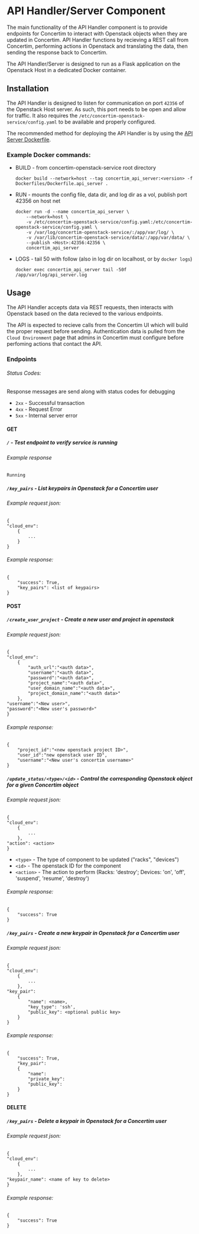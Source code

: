 # API Handler/Server Component

The main functionality of the API Handler component is to provide endpoints for Concertim to interact with Openstack objects when they are updated in Concertim. API Handler functions by recieving a REST call from Concertim, performing actions in Openstack and translating the data, then sending the response back to Concertim.

The API Handler/Server is designed to run as a Flask application on the Openstack Host in a dedicated Docker container.

## Installation

The API Handler is designed to listen for communication on port `42356` of the Openstack Host server. As such, this port needs to be open and allow for traffic. It also requires the `/etc/concertim-openstack-service/config.yaml` to be available and properly configured.

The recommended method for deploying the API Handler is by using the [API Server Dockerfile](/Dockerfiles/Dockerfile.api_server).

### Example Docker commands:

- BUILD - from concertim-openstack-service root directory
	``````
	docker build --network=host --tag concertim_api_server:<version> -f Dockerfiles/Dockerfile.api_server .
	``````

- RUN - mounts the config file, data dir, and log dir as a vol, publish port 42356 on host net
	``````
	docker run -d --name concertim_api_server \
		--network=host \
		-v /etc/concertim-openstack-service/config.yaml:/etc/concertim-openstack-service/config.yaml \
		-v /var/log/concertim-openstack-service/:/app/var/log/ \
		-v /var/lib/concertim-openstack-service/data/:/app/var/data/ \
		--publish <Host>:42356:42356 \
		concertim_api_server
	``````

- LOGS - tail 50 with follow (also in log dir on localhost, or by `docker logs`)
	``````
	docker exec concertim_api_server tail -50f /app/var/log/api_server.log
    ``````


## Usage

The API Handler accepts data via REST requests, then interacts with Openstack based on the data recieved to the various endpoints.

The API is expected to recieve calls from the Concertim UI which will build the proper request before sending. Authentication data is pulled from the `Cloud Environment` page that admins in Concertim must configure before perfoming actions that contact the API.

### Endpoints

###### Status Codes:

Response messages are send along with status codes for debugging

- `2xx` - Successful transaction
- `4xx` - Request Error
- `5xx` - Internal server error

#### GET

##### `/` - Test endpoint to verify service is running

###### Example response

``````
Running
``````

##### `/key_pairs` - List keypairs in Openstack for a Concertim user

###### Example request json:

``````
{
"cloud_env":
    {
        ...
    }
}   
``````

###### Example response:

``````
{
    "success": True,
	"key_pairs": <list of keypairs>
}
``````

#### POST

##### `/create_user_project` - Create a new user and project in openstack

###### Example request json:

``````
{
"cloud_env":
    {
        "auth_url":"<auth data>",
        "username":"<auth data>",
        "password":"<auth data>",
        "project_name":"<auth data>",
        "user_domain_name":"<auth data>",
        "project_domain_name":"<auth data>"
    },
"username":"<New user>",
"password":"<New user's password>"
}   
``````

###### Example response:

``````
{
    "project_id":"<new openstack project ID>",
    "user_id":"new openstack user ID",
    "username":"<New user's concertim username>"
}
``````

##### `/update_status/<type>/<id>` - Control the corresponding Openstack object for a given Concertim object

###### Example request json:

``````
{
"cloud_env":
    {
        ...
    },
"action": <action>
}   
``````

- `<type>` - The type of component to be updated ("racks", "devices")
- `<id>` - The openstack ID for the component
- `<action>` - The action to perform (Racks: 'destroy'; Devices: 'on', 'off', 'suspend', 'resume', 'destroy')

###### Example response:

``````
{
    "success": True
}
``````

##### `/key_pairs` - Create a new keypair in Openstack for a Concertim user

###### Example request json:

``````
{
"cloud_env":
    {
        ...
    },
"key_pair":
	{
		"name": <name>,
		"key_type": 'ssh',
		"public_key": <optional public key>
	}
}   
``````

###### Example response:

``````
{
    "success": True,
	"key_pair":
	{
		"name":
		"private_key":
		"public_key":
	}
}
``````

#### DELETE

##### `/key_pairs` - Delete a keypair in Openstack for a Concertim user

###### Example request json:

``````
{
"cloud_env":
    {
        ...
    },
"keypair_name": <name of key to delete>
}   
``````

###### Example response:

``````
{
    "success": True
}
``````
